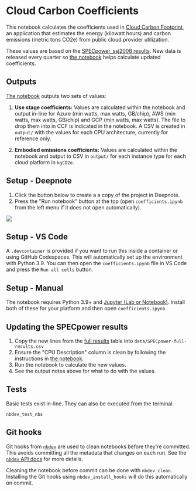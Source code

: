 # Cloud Carbon Coefficients

This notebook calculates the coefficients used in [Cloud Carbon
Footprint](https://www.cloudcarbonfootprint.org/), an application that
estimates the energy (kilowatt hours) and carbon emissions (metric tons CO2e)
from public cloud provider utilization.

These values are based on the [SPECpower_ssj2008
results](https://www.spec.org/power_ssj2008/results/). New data is released
every quarter so [the notebook](coefficients.ipynb) helps calculate updated
coefficients.

## Outputs

[The notebook](coefficients.ipynb) outputs two sets of values:

1. **Use stage coefficients:** Values are calculated within the notebook and
   output in-line for Azure (min watts, max watts, GB/chip), AWS (min watts, max
   watts, GB/chip) and GCP (min watts, max watts). The file to drop them into in
   CCF is indicated in the notebook. A CSV is created in `output/` with the
   values for each CPU architecture, currently for reference only.

2. **Embodied emissions coefficients:** Values are calculated within the
   notebook and output to CSV in `output/` for each instance type for each cloud
   platform in `kgCO2e`.

## Setup - Deepnote

1. Click the button below to create a a copy of the project in Deepnote.
2. Press the "Run notebook" button at the top (open `coefficients.ipynb`
   from the left menu if it does not open automatically).

[<img
src="https://deepnote.com/buttons/launch-in-deepnote-white.svg">](https://deepnote.com/launch?url=https://github.com/davidmytton/cloud-carbon-coefficients/blob/main/coefficients.ipynb)

## Setup - VS Code

A `.devcontainer` is provided if you want to run this inside a container or
using GitHub Codespaces. This will automatically set up the environment with
Python 3.9. You can then open the `coefficients.ipynb` file in VS Code and press
the `Run all cells` button.

## Setup - Manual

The notebook requires Python 3.9+ and [Jupyter (Lab or
Notebook)](https://jupyter.org/install). Install both of these for your platform
and then open `coefficients.ipynb`.

## Updating the SPECpower results

1. Copy the new lines from the [full
   results](https://www.spec.org/power_ssj2008/results/power_ssj2008.html) table
   into `data/SPECpower-full-results.csv`
2. Ensure the "CPU Description" column is clean by following the instructions in
   [the notebook](coefficients.ipynb).
3. Run the notebook to calculate the new values.
4. See the output notes above for what to do with the values.

## Tests

Basic tests exist in-line. They can also be executed from the terminal:

```
nbdev_test_nbs
```

## Git hooks

Git hooks from [`nbdev`](https://nbdev.fast.ai/) are used to clean notebooks
before they're committed. This avoids committing all the metadata that changes
on each run. See the [`nbdev` API
docs](https://nbdev.fast.ai/api/cli.html) for more details.

Cleaning the notebook before commit can be done with `nbdev_clean`.
Installing the Git hooks using `nbdev_install_hooks` will do this
automatically on commit.
